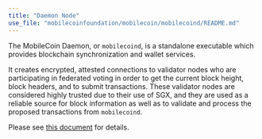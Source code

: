 ```yaml
---
title: "Daemon Node"
use_file: "mobilecoinfoundation/mobilecoin/mobilecoind/README.md"
---
```

The MobileCoin Daemon, or `mobilecoind`, is a standalone executable which provides blockchain synchronization and wallet services.

It creates encrypted, attested connections to validator nodes who are participating in federated voting in order to get the current block height, block headers, and to submit transactions. These validator nodes are considered highly trusted due to their use of SGX, and they are used as a reliable source for block information as well as to validate and process the proposed transactions from `mobilecoind`.

Please see [this document](https://github.com/mobilecoinfoundation/mobilecoin/blob/master/mobilecoind/README.md) for details.
